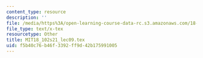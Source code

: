 ```yaml
---
content_type: resource
description: ''
file: /media/https%3A/open-learning-course-data-rc.s3.amazonaws.com/18-102-introduction-to-functional-analysis-spring-2021/f5b40c76b46f3392ff9d42b175991005_MIT18_102s21_lec09.tex
file_type: text/x-tex
resourcetype: Other
title: MIT18_102s21_lec09.tex
uid: f5b40c76-b46f-3392-ff9d-42b175991005
---
```

